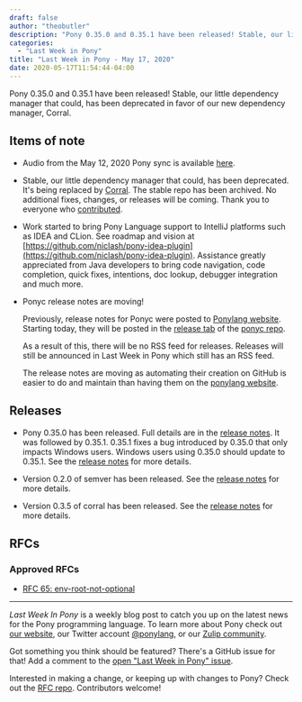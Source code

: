 ```yaml
---
draft: false
author: "theobutler"
description: "Pony 0.35.0 and 0.35.1 have been released! Stable, our little dependency manager that could, has been deprecated in favor of our new dependency manager, Corral."
categories:
  - "Last Week in Pony"
title: "Last Week in Pony - May 17, 2020"
date: 2020-05-17T11:54:44-04:00
---
```


Pony 0.35.0 and 0.35.1 have been released! Stable, our little dependency manager that could, has been deprecated in favor of our new dependency manager, Corral.
<!--more-->

## Items of note

- Audio from the May 12, 2020 Pony sync is available [here](https://sync-recordings.ponylang.io/r/2020_05_12.m4a).

- Stable, our little dependency manager that could, has been deprecated. It's being replaced by [Corral](https://github.com/ponylang/corral). The stable repo has been archived. No additional fixes, changes, or releases will be coming. Thank you to everyone who [contributed](https://github.com/ponylang/pony-stable/graphs/contributors).

- Work started to bring Pony Language support to IntelliJ platforms such as IDEA and CLion. See roadmap and vision at [https://github.com/niclash/pony-idea-plugin](https://github.com/niclash/pony-idea-plugin). Assistance greatly appreciated from Java developers to bring code navigation, code completion, quick fixes, intentions, doc lookup, debugger integration and much more.

- Ponyc release notes are moving!

    Previously, release notes for Ponyc were posted to [Ponylang website](https://www.ponylang.io/categories/release/). Starting today, they will be posted in the [release tab](https://github.com/ponylang/ponyc/releases) of the [ponyc repo](https://github.com/ponylang/ponyc).

    As a result of this, there will be no RSS feed for releases. Releases will still be announced in Last Week in Pony which still has an RSS feed.

    The release notes are moving as automating their creation on GitHub is easier to do and maintain than having them on the [ponylang website](https://ponylang.io).

## Releases

- Pony 0.35.0 has been released. Full details are in the [release notes](https://www.ponylang.io/blog/2020/05/0.35.0-released/). It was followed by 0.35.1. 0.35.1 fixes a bug introduced by 0.35.0 that only impacts Windows users. Windows users using 0.35.0 should update to 0.35.1. See the [release notes](https://www.ponylang.io/blog/2020/05/0.35.1-released/) for more details.

- Version 0.2.0 of semver has been released. See the [release notes](https://github.com/ponylang/semver/releases/tag/0.2.0) for more details.

- Version 0.3.5 of corral has been released. See the [release notes](https://github.com/ponylang/corral/releases/tag/0.3.5) for more details.

## RFCs

### Approved RFCs

- [RFC 65: env-root-not-optional](https://github.com/ponylang/rfcs/blob/main/text/0065-env-root-not-optional.md)

---

_Last Week In Pony_ is a weekly blog post to catch you up on the latest news for the Pony programming language. To learn more about Pony check out [our website](https://ponylang.io), our Twitter account [@ponylang](https://twitter.com/ponylang), or our [Zulip community](https://ponylang.zulipchat.com).

Got something you think should be featured? There's a GitHub issue for that! Add a comment to the [open "Last Week in Pony" issue](https://github.com/ponylang/ponylang.github.io/issues?q=is%3Aissue+is%3Aopen+label%3Alast-week-in-pony).

Interested in making a change, or keeping up with changes to Pony? Check out the [RFC repo](https://github.com/ponylang/rfcs). Contributors welcome!

